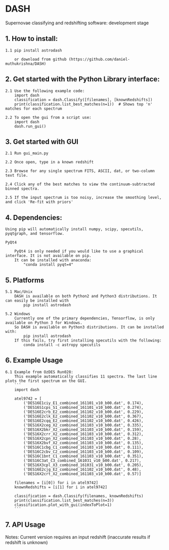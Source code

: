 # DASH
Supernovae classifying and redshifting software: development stage


## 1. How to install:

    1.1 pip install astrodash

        or download from github (https://github.com/daniel-muthukrishna/DASH)

## 2. Get started with the Python Library interface:
    2.1 Use the following example code:
        import dash
        classification = dash.Classify([filenames], [knownRedshifts])
        print(classification.list_best_matches(n=1))  # Shows top 'n' matches for each spectrum

    2.2 To open the gui from a script use:
        import dash
        dash.run_gui()


## 3. Get started with GUI
    2.1 Run gui_main.py

    2.2 Once open, type in a known redshift

    2.3 Browse for any single spectrum FITS, ASCII, dat, or two-column text file.

    2.4 Click any of the best matches to view the continuum-subtracted binned spectra.

    2.5 If the input spectrum is too noisy, increase the smoothing level, and click 'Re-fit with priors'


## 4. Dependencies:
    Using pip will automatically install numpy, scipy, specutils, pyqtgraph, and tensorflow.

    PyQt4

        PyQt4 is only needed if you would like to use a graphical interface. It is not available on pip.
        It can be installed with anaconda:
            "conda install pyqt=4"

## 5. Platforms
    5.1 Mac/Unix
        DASH is available on both Python2 and Python3 distributions. It can easily be installed with
            pip install astrodash

    5.2 Windows
        Currently one of the primary dependencies, Tensorflow, is only available on Python 3 for Windows.
        So DASH is available on Python3 distributions. It can be installed with:
            pip install astrodash
        If this fails, try first installing specutils with the following:
            conda install -c astropy specutils


## 6. Example Usage
    6.1 Example from OzDES Run028:
        This example automatically classifies 11 spectra. The last line plots the first spectrum on the GUI.
        ```
        import dash

        atel9742 = [
            ('DES16E1ciy_E1_combined_161101_v10_b00.dat', 0.174),
            ('DES16S1cps_S1_combined_161101_v10_b00.dat', 0.274),
            ('DES16E2crb_E2_combined_161102_v10_b00.dat', 0.229),
            ('DES16E2clk_E2_combined_161102_v10_b00.dat', 0.367),
            ('DES16E2cqq_E2_combined_161102_v10_b00.dat', 0.426),
            ('DES16X2ceg_X2_combined_161103_v10_b00.dat', 0.335),
            ('DES16X2bkr_X2_combined_161103_v10_b00.dat', 0.159),
            ('DES16X2crr_X2_combined_161103_v10_b00.dat', 0.312),
            ('DES16X2cpn_X2_combined_161103_v10_b00.dat', 0.28),
            ('DES16X2bvf_X2_combined_161103_v10_b00.dat', 0.135),
            ('DES16C1cbg_C1_combined_161103_v10_b00.dat', 0.111),
            ('DES16C2cbv_C2_combined_161103_v10_b00.dat', 0.109),
            ('DES16C1bnt_C1_combined_161103_v10_b00.dat', 0.351),
            ('DES16C3at_C3_combined_161031_v10_b00.dat', 0.217),
            ('DES16X3cpl_X3_combined_161031_v10_b00.dat', 0.205),
            ('DES16E2cjg_E2_combined_161102_v10_b00.dat', 0.48),
            ('DES16X2crt_X2_combined_161103_v10_b00.dat', 0.57)]

        filenames = [i[0]) for i in atel9742]
        knownRedshifts = [i[1] for i in atel9742]

        classification = dash.Classify(filenames, knownRedshifts)
        print(classification.list_best_matches(n=3))
        classification.plot_with_gui(indexToPlot=1)
        ```

## 7. API Usage
Notes:
    Current version requires an input redshift (inaccurate results if redshift is unknown)



